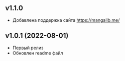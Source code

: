 ## v1.1.0

- Добавлена поддержка сайта https://mangalib.me/

## v1.0.1 (2022-08-01)

- Первый релиз
- Обновлен readme файл
